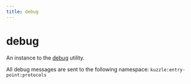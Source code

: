 ```yaml
---
title: debug
---
```


# debug

An instance to the [debug](https://www.npmjs.com/package/debug) utility.

All debug messages are sent to the following namespace: `kuzzle:entry-point:protocols`
